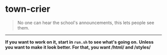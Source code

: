 # town-crier  
> No one can hear the school's announcements, this lets people see them.  
  
<hr>  

**If you want to work on it, start in `run.sh` to see what's going on.**
**Unless you want to make it look better. For that, you want /html/ and /styles/**
